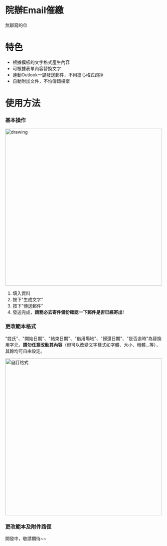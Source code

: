 # 院辦Email催繳
無聊寫的😜

# 特色
* 根據模板的文字格式產生內容
* 可根據表單內容替換文字
* 連動Outlook一鍵發送郵件，不用擔心格式跑掉
* 自動附加文件，不怕傳錯檔案

# 使用方法
### 基本操作

<img src="https://user-images.githubusercontent.com/57737139/137276532-3717386c-463f-4e95-8876-539c05b70065.gif" alt="drawing" width="500"/>

1. 填入資料
2. 按下"生成文字"
3. 按下"傳送郵件"
4. 發送完成，**請務必去寄件備份確認一下郵件是否已經寄出!**

### 更改範本格式
"姓氏"、"開始日期"、"結束日期"、"借用場地"、"歸還日期"、"是否逾時"為替換用字元，**請勿任意改動其內容**（但可以改變文字樣式如字體、大小、粗體...等），其餘均可自由設定。

<img src="https://user-images.githubusercontent.com/57737139/137278388-b669ccac-2d76-47f5-b31e-5c2e8f121f8c.gif" alt="自訂格式" width="500"/>

### 更改範本及附件路徑
開發中，敬請期待~~

